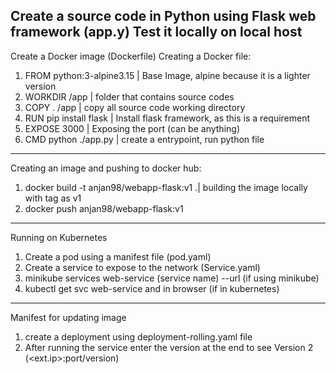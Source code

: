 Create a source code in Python using Flask web framework (app.y)
Test it locally on local host
------------------------------------------------------------------
Create a Docker image (Dockerfile)
Creating a Docker file:
1) FROM python:3-alpine3.15 | Base Image, alpine because it is a lighter version
2) WORKDIR /app | folder that contains source codes
3) COPY . /app | copy all source code working directory
4) RUN pip install flask | Install flask framework, as this is a requirement
5) EXPOSE 3000 | Exposing the port (can be anything)
6) CMD python ./app.py | create a entrypoint, run python file <dir>
------------------------------------------------------------------
Creating an image and pushing to docker hub:
1) docker build -t anjan98/webapp-flask:v1 .| building the image locally with tag as v1
2) docker push anjan98/webapp-flask:v1
------------------------------------------------------------------
Running on Kubernetes
1) Create a pod using a manifest file (pod.yaml)
2) Create a service to expose to the network (Service.yaml)
3) minikube services web-service (service name) --url (if using minikube)
4) kubectl get svc web-service and in browser <ext ip:8080> (if in kubernetes)

------------------------------------------------------------------
Manifest for updating image
1) create a deployment using deployment-rolling.yaml file
2) After running the service enter the version at the end to see Version 2 (<ext.ip>:port/version)
